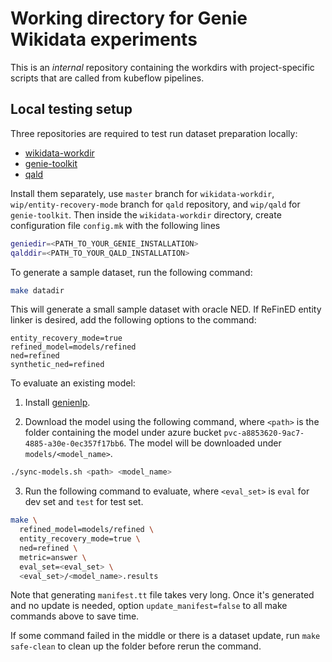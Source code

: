 # Working directory for Genie Wikidata experiments

This is an _internal_ repository containing the workdirs with project-specific scripts that are called from kubeflow pipelines.


## Local testing setup
Three repositories are required to test run dataset preparation locally:
- [wikidata-workdir](https://github.com/stanford-oval/wikidata-workdir)
- [genie-toolkit](https://github.com/stanford-oval/genie-toolkit)
- [qald](https://github.com/rayslxu/qald)

Install them separately, use `master` branch for `wikidata-workdir`, `wip/entity-recovery-mode` branch for `qald` repository, and `wip/qald` for `genie-toolkit`. Then inside the `wikidata-workdir` directory, create configuration file `config.mk` with the following lines  
```bash
geniedir=<PATH_TO_YOUR_GENIE_INSTALLATION>
qalddir=<PATH_TO_YOUR_QALD_INSTALLATION>
```

To generate a sample dataset, run the following command:
```bash
make datadir
```
This will generate a small sample dataset with oracle NED. If ReFinED entity linker is desired, add the following options to the command:
```
entity_recovery_mode=true
refined_model=models/refined
ned=refined
synthetic_ned=refined
``` 

To evaluate an existing model:

1.  Install [genienlp](https://github.com/stanford-oval/genienlp).

2. Download the model using the following command, where `<path>` is the folder containing the model under azure bucket `pvc-a8853620-9ac7-4885-a30e-0ec357f17bb6`. The model will be downloaded under `models/<model_name>`.
```bash
./sync-models.sh <path> <model_name>
```

3. Run the following command to evaluate, where `<eval_set>` is `eval` for dev set and `test` for test set. 
```bash
make \
  refined_model=models/refined \
  entity_recovery_mode=true \
  ned=refined \
  metric=answer \
  eval_set=<eval_set> \
  <eval_set>/<model_name>.results
```


Note that generating `manifest.tt` file takes very long. Once it's generated and no update is needed, option `update_manifest=false` to all make commands above to save time. 

If some command failed in the middle or there is a dataset update, run `make safe-clean` to clean up the folder before rerun the command. 